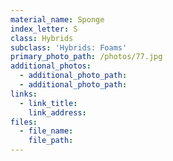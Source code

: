 ```yaml
---
material_name: Sponge
index_letter: S
class: Hybrids
subclass: 'Hybrids: Foams'
primary_photo_path: /photos/77.jpg
additional_photos:
  - additional_photo_path:
  - additional_photo_path:
links:
  - link_title:
    link_address:
files:
  - file_name:
    file_path:
---
```

